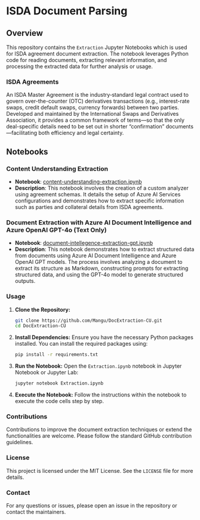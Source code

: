 # ISDA Document Parsing

## Overview
This repository contains the `Extraction` Jupyter Notebooks which is used for ISDA agreement document extraction. The notebook leverages Python code for reading documents, extracting relevant information, and processing the extracted data for further analysis or usage.

### ISDA Agreements
An ISDA Master Agreement is the industry‐standard legal contract used to govern over-the-counter (OTC) derivatives transactions (e.g., interest-rate swaps, credit default swaps, currency forwards) between two parties. Developed and maintained by the International Swaps and Derivatives Association, it provides a common framework of terms—so that the only deal-specific details need to be set out in shorter “confirmation” documents—facilitating both efficiency and legal certainty.

## Notebooks

### Content Understanding Extraction
- **Notebook**: [content-understanding-extraction.ipynb](https://github.com/Mangu/DocExtraction-CU/blob/main/content-understanding-extraction.ipynb)
- **Description**: This notebook involves the creation of a custom analyzer using agreement schemas. It details the setup of Azure AI Services configurations and demonstrates how to extract specific information such as parties and collateral details from ISDA agreements.

### Document Extraction with Azure AI Document Intelligence and Azure OpenAI GPT-4o (Text Only)
- **Notebook**: [document-intellegence-extraction-gpt.ipynb](https://github.com/Mangu/DocExtraction-CU/blob/main/document-extraction-gpt.ipynb)
- **Description**: This notebook demonstrates how to extract structured data from documents using Azure AI Document Intelligence and Azure OpenAI GPT models. The process involves analyzing a document to extract its structure as Markdown, constructing prompts for extracting structured data, and using the GPT-4o model to generate structured outputs.
  
### Usage
1. **Clone the Repository:**
    ```sh
    git clone https://github.com/Mangu/DocExtraction-CU.git
    cd DocExtraction-CU
    ```

2. **Install Dependencies:**
    Ensure you have the necessary Python packages installed. You can install the required packages using:
    ```sh
    pip install -r requirements.txt
    ```

3. **Run the Notebook:**
    Open the `Extraction.ipynb` notebook in Jupyter Notebook or Jupyter Lab:
    ```sh
    jupyter notebook Extraction.ipynb
    ```

4. **Execute the Notebook:**
    Follow the instructions within the notebook to execute the code cells step by step. 

### Contributions
Contributions to improve the document extraction techniques or extend the functionalities are welcome. Please follow the standard GitHub contribution guidelines.

### License
This project is licensed under the MIT License. See the `LICENSE` file for more details.

### Contact
For any questions or issues, please open an issue in the repository or contact the maintainers.

